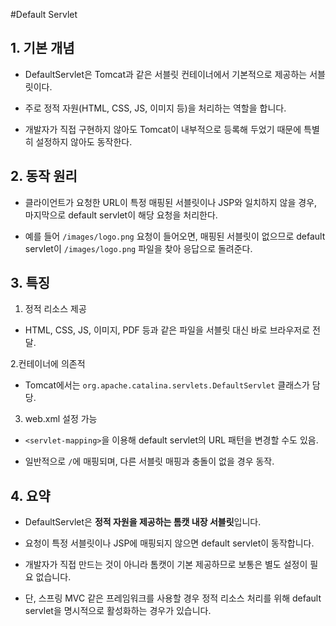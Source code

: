 #Default Servlet

## 1. 기본 개념

- DefaultServlet은 Tomcat과 같은 서블릿 컨테이너에서 기본적으로 제공하는 서블릿이다.

- 주로 정적 자원(HTML, CSS, JS, 이미지 등)을 처리하는 역할을 합니다.

- 개발자가 직접 구현하지 않아도 Tomcat이 내부적으로 등록해 두었기 때문에 특별히 설정하지 않아도 동작한다.


## 2. 동작 원리

- 클라이언트가 요청한 URL이 특정 매핑된 서블릿이나 JSP와 일치하지 않을 경우, 마지막으로 default servlet이 해당 요청을 처리한다.

- 예를 들어 `/images/logo.png` 요청이 들어오면, 매핑된 서블릿이 없으므로 
default servlet이 `/images/logo.png` 파일을 찾아 응답으로 돌려준다.


## 3. 특징

1. 정적 리소스 제공
- HTML, CSS, JS, 이미지, PDF 등과 같은 파일을 서블릿 대신 바로 브라우저로 전달.

2.컨테이너에 의존적
- Tomcat에서는 `org.apache.catalina.servlets.DefaultServlet` 클래스가 담당.

3. web.xml 설정 가능
- `<servlet-mapping>`을 이용해 default servlet의 URL 패턴을 변경할 수도 있음.

- 일반적으로 `/`에 매핑되며, 다른 서블릿 매핑과 충돌이 없을 경우 동작.


## 4. 요약

- DefaultServlet은 **정적 자원을 제공하는 톰캣 내장 서블릿**입니다.

- 요청이 특정 서블릿이나 JSP에 매핑되지 않으면 default servlet이 동작합니다.

- 개발자가 직접 만드는 것이 아니라 톰캣이 기본 제공하므로 보통은 별도 설정이 필요 없습니다.

- 단, 스프링 MVC 같은 프레임워크를 사용할 경우 정적 리소스 처리를 위해 default servlet을 명시적으로 활성화하는 경우가 있습니다.